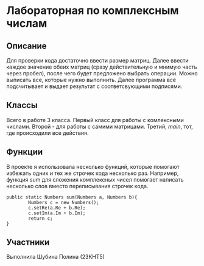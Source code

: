 # Лабораторная по комплексным числам

## Описание
Для проверки кода достаточно ввести размер матриц. Далее ввести каждое значение обеих матриц (сразу действительную и мнимую часть через пробел), после чего будет предложено выбрать операции. Можно выписать все, которые нужно выполнить. Далее программа всё подсчитывает и выдает результат с соответсвующими подписями.

## Классы
Всего в работе 3 класса. 
Первый класс для работы с комлексными числами.
Второй - для работы с самими матрицами.
Третий, _mаin_, тот, где происходили все действия.

## Функции
В проекте я использовала несколько функций, которые помогают избежать одних и тех же строчек кода несколько раз.
Например, функция sum для сложения комплексных чисел помогает написать несколько слов вместо переписывания строчек кода.
````
public static Numbers sum(Numbers a, Numbers b){
        Numbers c = new Numbers();
        c.setRe(a.Re + b.Re);
        c.setIm(a.Im + b.Im);
        return c;
}
````

## Участники
Выполнила Шубина Полина (23КНТ5)
